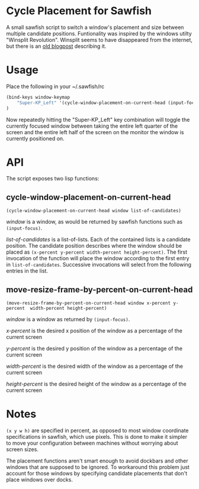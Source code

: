 Cycle Placement for Sawfish
===========================

A small sawfish script to switch a window's placement and size between multiple 
candidate positions.  Funtionality was inspired by the windows utilty "Winsplit 
Revolution".  Winsplit seems to have disappeared from the internet, but 
there is an [old blogpost](http://www.freewaregenius.com/winsplit-revolution/) 
describing it.

# Usage #

Place the following in your ~/.sawfish/rc

```lisp
(bind-keys window-keymap
	"Super-KP_Left" '(cycle-window-placement-on-current-head (input-focus) '((0 0 25 100) (0 0 50 100)))
)
```

Now repeatedly hitting the "Super-KP_Left" key combination will toggle the 
currently focused window between taking the entire left quarter of the screen 
and the entire left half of the screen on the monitor the window is currently 
positioned on.

# API #

The script exposes two lisp functions:

## cycle-window-placement-on-current-head ##

`(cycle-window-placement-on-current-head window list-of-candidates)`

_window_ is a window, as would be returned by sawfish functions such as 
`(input-focus)`.

_list-of-candidates_ is a list-of-lists.  Each of the contained lists is 
a candidate position.  The candidate position describes where the window should 
be placed as `(x-percent y-percent width-percent height-percent)`.  The first 
invocation of the function will place the window according to the first entry in 
`list-of-candidates`.  Successive invocations will select from the following 
entries in the list.

## move-resize-frame-by-percent-on-current-head ##

`(move-resize-frame-by-percent-on-current-head window x-percent y-percent 
width-percent height-percent)`

_window_ is a window as returned by `(input-focus)`.

_x-percent_ is the desired x position of the window as a percentage of the 
current screen

_y-percent_ is the desired y position of the window as a percentage of the 
current screen

_width-percent_ is the desired width of the window as a percentage of the 
current screen

_height-percent_ is the desired height of the window as a percentage of the 
current screen

# Notes #

`(x y w h)` are specified in percent, as opposed to most window coordinate 
specifications in sawfish, which use pixels.  This is done to make it simpler to 
move your configuration between machines without worrying about screen sizes.

The placement functions aren't smart enough to avoid dockbars and other windows 
that are supposed to be ignored.  To workaround this problem just account for 
those windows by specifying candidate placements that don't place windows over 
docks.
